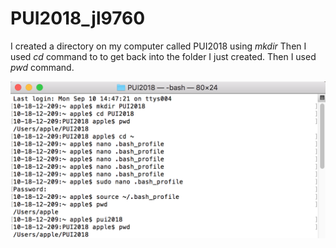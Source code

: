 # PUI2018_jl9760
I created a directory on my computer called PUI2018 using *mkdir*
Then I used *cd* command to to get back into the folder I just created.
Then I used *pwd* command.

![Alt text](ScreenShot2.png)
